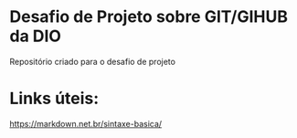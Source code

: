 # Desafio de Projeto sobre GIT/GIHUB da DIO
Repositório criado para o desafio de projeto

# Links úteis:
https://markdown.net.br/sintaxe-basica/

